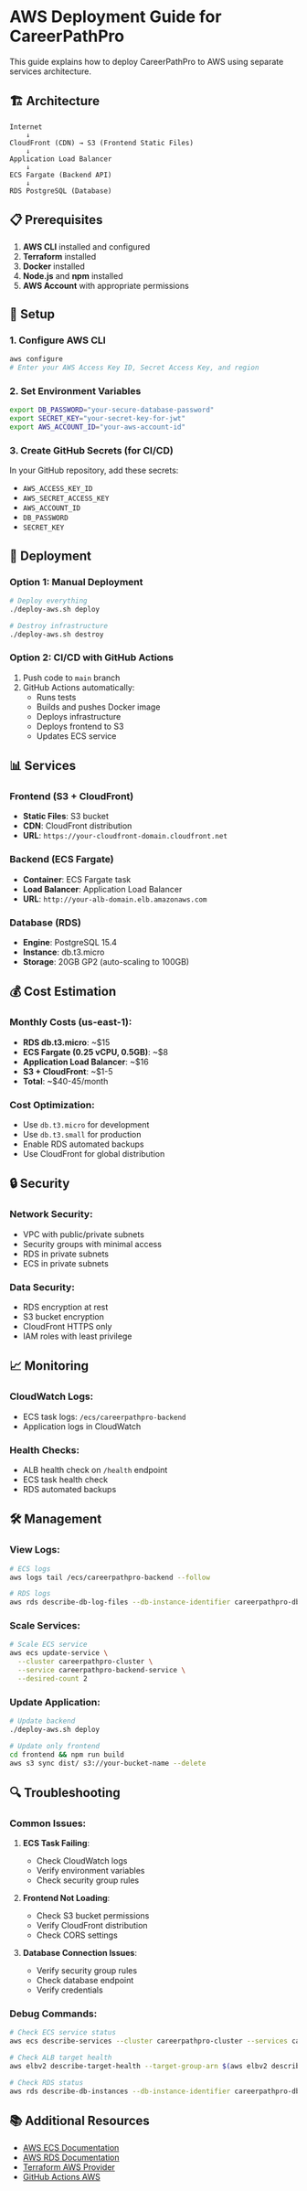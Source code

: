 # AWS Deployment Guide for CareerPathPro

This guide explains how to deploy CareerPathPro to AWS using separate services architecture.

## 🏗️ Architecture

```
Internet
    ↓
CloudFront (CDN) → S3 (Frontend Static Files)
    ↓
Application Load Balancer
    ↓
ECS Fargate (Backend API)
    ↓
RDS PostgreSQL (Database)
```

## 📋 Prerequisites

1. **AWS CLI** installed and configured
2. **Terraform** installed
3. **Docker** installed
4. **Node.js** and **npm** installed
5. **AWS Account** with appropriate permissions

## 🔧 Setup

### 1. Configure AWS CLI

```bash
aws configure
# Enter your AWS Access Key ID, Secret Access Key, and region
```

### 2. Set Environment Variables

```bash
export DB_PASSWORD="your-secure-database-password"
export SECRET_KEY="your-secret-key-for-jwt"
export AWS_ACCOUNT_ID="your-aws-account-id"
```

### 3. Create GitHub Secrets (for CI/CD)

In your GitHub repository, add these secrets:
- `AWS_ACCESS_KEY_ID`
- `AWS_SECRET_ACCESS_KEY`
- `AWS_ACCOUNT_ID`
- `DB_PASSWORD`
- `SECRET_KEY`

## 🚀 Deployment

### Option 1: Manual Deployment

```bash
# Deploy everything
./deploy-aws.sh deploy

# Destroy infrastructure
./deploy-aws.sh destroy
```

### Option 2: CI/CD with GitHub Actions

1. Push code to `main` branch
2. GitHub Actions automatically:
   - Runs tests
   - Builds and pushes Docker image
   - Deploys infrastructure
   - Deploys frontend to S3
   - Updates ECS service

## 📊 Services

### Frontend (S3 + CloudFront)
- **Static Files**: S3 bucket
- **CDN**: CloudFront distribution
- **URL**: `https://your-cloudfront-domain.cloudfront.net`

### Backend (ECS Fargate)
- **Container**: ECS Fargate task
- **Load Balancer**: Application Load Balancer
- **URL**: `http://your-alb-domain.elb.amazonaws.com`

### Database (RDS)
- **Engine**: PostgreSQL 15.4
- **Instance**: db.t3.micro
- **Storage**: 20GB GP2 (auto-scaling to 100GB)

## 💰 Cost Estimation

### Monthly Costs (us-east-1):
- **RDS db.t3.micro**: ~$15
- **ECS Fargate (0.25 vCPU, 0.5GB)**: ~$8
- **Application Load Balancer**: ~$16
- **S3 + CloudFront**: ~$1-5
- **Total**: ~$40-45/month

### Cost Optimization:
- Use `db.t3.micro` for development
- Use `db.t3.small` for production
- Enable RDS automated backups
- Use CloudFront for global distribution

## 🔒 Security

### Network Security:
- VPC with public/private subnets
- Security groups with minimal access
- RDS in private subnets
- ECS in private subnets

### Data Security:
- RDS encryption at rest
- S3 bucket encryption
- CloudFront HTTPS only
- IAM roles with least privilege

## 📈 Monitoring

### CloudWatch Logs:
- ECS task logs: `/ecs/careerpathpro-backend`
- Application logs in CloudWatch

### Health Checks:
- ALB health check on `/health` endpoint
- ECS task health check
- RDS automated backups

## 🛠️ Management

### View Logs:
```bash
# ECS logs
aws logs tail /ecs/careerpathpro-backend --follow

# RDS logs
aws rds describe-db-log-files --db-instance-identifier careerpathpro-db
```

### Scale Services:
```bash
# Scale ECS service
aws ecs update-service \
  --cluster careerpathpro-cluster \
  --service careerpathpro-backend-service \
  --desired-count 2
```

### Update Application:
```bash
# Update backend
./deploy-aws.sh deploy

# Update only frontend
cd frontend && npm run build
aws s3 sync dist/ s3://your-bucket-name --delete
```

## 🔍 Troubleshooting

### Common Issues:

1. **ECS Task Failing**:
   - Check CloudWatch logs
   - Verify environment variables
   - Check security group rules

2. **Frontend Not Loading**:
   - Check S3 bucket permissions
   - Verify CloudFront distribution
   - Check CORS settings

3. **Database Connection Issues**:
   - Verify security group rules
   - Check database endpoint
   - Verify credentials

### Debug Commands:
```bash
# Check ECS service status
aws ecs describe-services --cluster careerpathpro-cluster --services careerpathpro-backend-service

# Check ALB target health
aws elbv2 describe-target-health --target-group-arn $(aws elbv2 describe-target-groups --names careerpathpro-backend-tg --query 'TargetGroups[0].TargetGroupArn' --output text)

# Check RDS status
aws rds describe-db-instances --db-instance-identifier careerpathpro-db
```

## 📚 Additional Resources

- [AWS ECS Documentation](https://docs.aws.amazon.com/ecs/)
- [AWS RDS Documentation](https://docs.aws.amazon.com/rds/)
- [Terraform AWS Provider](https://registry.terraform.io/providers/hashicorp/aws/latest)
- [GitHub Actions AWS](https://github.com/aws-actions)
